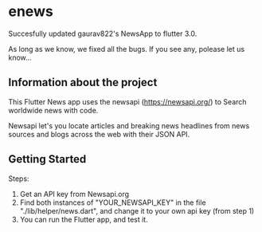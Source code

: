 # enews

Succesfully updated gaurav822's NewsApp to flutter 3.0. 

As long as we know, we fixed all the bugs. If you see any, polease let us know...

## Information about the project

This Flutter News app uses the newsapi (https://newsapi.org/) to Search worldwide news with code.

Newsapi let's you locate articles and breaking news headlines from news sources and blogs across the web with their JSON API.


## Getting Started

Steps:
1. Get an API key from Newsapi.org
2. Find both instances of "YOUR_NEWSAPI_KEY" in the file "./lib/helper/news.dart", and change it to your own api key (from step 1)
3. You can run the Flutter app, and test it.
